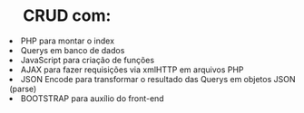 <ul><h1>CRUD com:</h1></ul>
<li><a>PHP para montar o index</a></li>
<li><a>Querys em banco de dados</a></li>
<li><a>JavaScript para criação de funções</a></li>
<li><a>AJAX para fazer requisições via xmlHTTP em arquivos PHP</a></li>
<li><a>JSON Encode para transformar o resultado das Querys em objetos JSON (parse) </a></li>
<li><a>BOOTSTRAP para auxílio do front-end </a></li>

